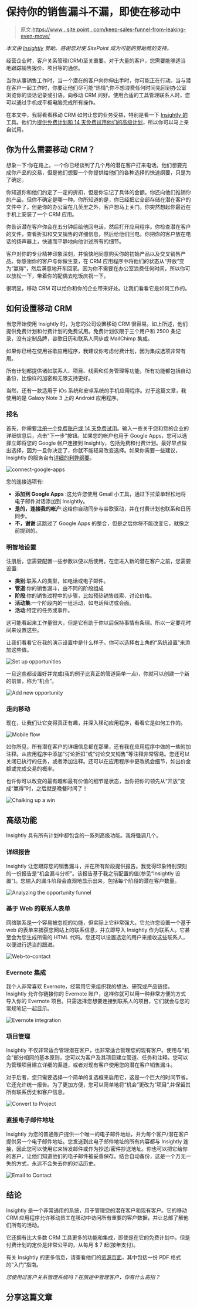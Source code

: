 # 保持你的销售漏斗不漏，即使在移动中

> 原文:[https://www . site point . com/keep-sales-funnel-from-leaking-even-move/](https://www.sitepoint.com/keep-sales-funnel-from-leaking-even-move/)

*本文由 [Insightly](https://www.insightly.com/) 赞助。感谢您对使 SitePoint 成为可能的赞助商的支持。*

经营企业时，客户关系管理(CRM)至关重要。对于大量的客户，您需要能够适当地跟踪销售报价、项目等的通信。

当你从事销售工作时，当一个潜在的客户向你伸出手时，你可能正在行动。当与潜在客户一起工作时，你要让他们尽可能“热情”;你不想浪费任何时间先回到办公室浏览你的谈话记录或引语。向移动 CRM 问好。使用合适的工具管理联系人时，您可以通过手机或平板电脑完成所有操作。

在本文中，我将看看移动 CRM 如何让您的业务受益，特别是看一下 [Insightly 的](https://www.insightly.com/)工具。他们为[提供免费计划和 14 天免费试用他们的高级计划](https://www.insightly.com/pricing/)，所以你可以马上亲自试用。

## 你为什么需要移动 CRM？

想象一下:你在路上，一个你已经谈判了几个月的潜在客户打来电话。他们想要完成你产品的交易，但是他们想要一个你提供给他们的各种选择的快速纲要，只是为了确定。

你知道你和他们约定了一定的折扣，但是你忘记了具体的金额。你还向他们推销你的产品，但你不确定是哪一种。你所知道的是，你已经把它全部存储在潜在客户的文件中了。但是你的办公室在几英里之外，客户想马上关门。你突然想起你最近在手机上安装了一个 CRM 应用。

你告诉潜在客户你会在五分钟后给他回电话，然后打开应用程序。你检查潜在客户的文件，查看折扣和交叉销售的详细信息，然后给他们回电。你把你的客户放在电话的扬声器上，快速而平静地向他讲述所有的细节。

客户对你的专业精神印象深刻，并愉快地同意购买你的初始产品以及交叉销售产品。你感谢你的客户与你做生意，在 CRM 应用程序中将他们的状态从“开放”变为“赢得”，然后满意地开车回家。因为你不需要在办公室浪费任何时间，所以你可以放松一下，带着你的配偶去吃饭庆祝一下。

很明显，移动 CRM 可以给你和你的企业带来好处。让我们看看它是如何工作的。

## 如何设置移动 CRM

当您开始使用 Insightly 时，为您的公司设置移动 CRM 很容易。如上所述，他们提供免费计划和付费计划的免费试用。免费计划仅限于三个用户和 2500 条记录，没有定制品牌，谷歌日历和联系人同步或 MailChimp 集成。

如果你已经在使用谷歌应用程序，我建议你考虑付费计划，因为集成选项非常有用。

所有计划都提供诸如联系人、项目、线索和任务管理等功能，所有功能都包括自动备份，比像样的加密和无限支持更好。

当然，还有一款适用于 iOs 系统和安卓系统的手机应用程序。对于这篇文章，我使用的是 Galaxy Note 3 上的 Android 应用程序。

### 报名

首先，你需要[注册一个免费账户或 14 天免费试用](https://www.insightly.com/pricing/)。输入一些关于您和您的企业的详细信息后，点击“下一步”按钮。如果您的帐户也用于 Google Apps，您可以选择立即将您的 Google 帐户连接到 Insightly，包括免费和付费计划。最好早点做出选择，因为一旦你决定了，你就不能轻易改变选择。如果你需要一些建议，Insightly 的服务台有[详细的利弊纲要](http://help.insightly.com/en/should-i-sign-up-for-a-standard-account-or-insightly-for-google-apps/)。

![connect-google-apps](../Images/5548ad450b2333b0afde9dc6ff796843.png)

您的连接选项有:

*   **添加到 Google Apps** :这允许您使用 Gmail 小工具，通过下拉菜单轻松地将电子邮件对话添加到 Insightly。
*   **是的，连接我的帐户**:这给你自动同步与谷歌驱动，并在付费计划也联系和日历同步。
*   **不，谢谢**:这跳过了 Google Apps 的整合，但是之后你将不能改变它，就像之前提到的。

### 明智地设置

注册后，您需要配置一些参数以便以后使用。在您进入新的潜在客户之前，您需要设置:

*   **类别**:联系人的类型，如电话或电子邮件。
*   **管道**:你的销售漏斗，由不同的阶段组成
*   **阶段**:你的销售过程中的步骤，比如预热销售线索、讨论价格。
*   **活动集**:一个阶段内的一组活动，如电话拜访或会面。
*   **活动**:特定的任务或事件。

这可能看起来工作量很大，但是它有助于你以后保持事情有条理。所以一定要花时间来设置这些。

让我们看看它在我的演示设置中是什么样子。你可以选择右上角的“系统设置”来添加这些值。

![Set up opportunities](../Images/6e1cb62db5c4b98f6ccde23395672111.png)

一旦这些都设置好并完成(我的例子比真正的管道简单一点)，你就可以创建一个新的前景，称为“机会”。

![Add new opportunity](../Images/ccc7e200abbaef293ac2578871ccaa6b.png)

### 走向移动

现在，让我们让它变得真正有趣，并深入移动应用程序，看看它是如何工作的。

![Mobile flow](../Images/98d0c0225c4976c3c86f4d2be4a8bb14.png)

如你所见，所有潜在客户的详细信息都在那里，还有我在应用程序中做的一些附加注释。从应用程序中添加“讨论折扣”或“讨论交叉销售”等注释非常容易。您还可以关闭已执行的任务，或者添加注释。还可以在应用程序中更改机会细节，如出价金额或完成交易的概率。

也许你可以改变的最有趣和最有价值的细节是状态，当你把你的领先从“开放”变成“赢得”时，之后就是晚餐时间了！

![Chalking up a win](../Images/2a0a09610f00b5b2e3133322f0eeaf65.png)

## 高级功能

Insightly 具有所有计划中都包含的一系列高级功能。我将强调几个。

### 详细报告

Insightly 让您跟踪您的销售漏斗，并在所有阶段提供报告。我觉得印象特别深刻的一份报告是“机会漏斗分析”。该报告基于我之前配置的值(参见“Insightly 设置”)。您输入的漏斗阶段会直观地显示出来，包括每个阶段的潜在客户数量。

![Analyzing the opportunity funnel](../Images/ba23ab5d7cdcca10bf0ae8c30678183d.png)

### 基于 Web 的联系人表单

网络联系是一个容易被忽视的功能，但实际上它非常强大。它允许您设置一个基于 web 的表单来捕获您网站上的联系信息，并立即导入 Insightly 作为联系人。它甚至会为您生成所需的 HTML 代码。您还可以设置选定的用户来接收这些联系人，以便进行适当的跟进。

![Web-to-contact](../Images/56f57e4ad8c6770774b7f38023ac998a.png)

### Evernote 集成

我个人非常喜欢 Evernote，经常用它来组织我的想法、研究或产品链接。Insightly 允许你链接你的 Evernote 账户，这样你就可以用一种非常方便的方式导入你的 Evernote 项目。只需选择您想要连接到联系人的项目，它们就会与您的常规笔记一起显示。

![Evernote integration](../Images/c20a5e1571c71aeec0da61819ece6049.png)

### 项目管理

Insightly 不仅非常适合管理潜在客户，也非常适合管理您的现有客户。使用与“机会”部分相同的基本原则，您可以为客户及其项目建立管道、任务和注释。您可以为管理项目建立详细的渠道，或者对现有客户使用您的潜在客户销售漏斗。

对于后者，您只需要选择一个简单的复选框来启用它，这是一个巨大的时间节省。它还允许统一报告。为了更加方便，您可以简单地将“机会”更改为“项目”,并保留其所有联系历史和客户信息。

![Convert to Project](../Images/d5062a0debdc35aebc49f95b75bf2987.png)

### 直接电子邮件地址

Insightly 为您的普通账户提供一个唯一的电子邮件地址，并为每个客户/潜在客户提供另一个电子邮件地址。您发送到此电子邮件地址的所有内容都与 Insightly 连接，因此您可以使用它来转发邮件或作为抄送/密件抄送地址。你也可以把它给你的客户，让他们知道他们的电子邮件被妥善保存。结合自动备份，这是一个万无一失的方式，永远不会失去你的对话历史。

![Email to Contact](../Images/de2441f12ba501109da96f6ef83de885.png)

## 结论

Insightly 是一个非常通用的系统，用于管理您的潜在客户和现有客户。它的移动 CRM 应用程序允许移动员工在移动中访问所有重要的客户数据，并让总部了解他们所有的活动。

它还拥有比大多数 CRM 工具更多的功能和集成，即使是在它的免费计划中。但是付费计划的定价是非常公平的，从每月 $ 7 起(按年支付)。

有关 Insightly 的更多信息，请查看他们的[资源页面](https://www.insightly.com/resources/)，其中包括一份 PDF 格式的“入门”指南。

*您使用过客户关系管理系统吗？在旅途中管理客户，你有什么高招？*

## 分享这篇文章
